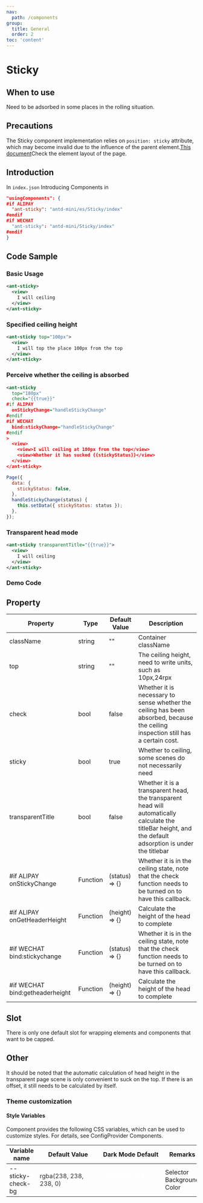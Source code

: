 ```yaml
---
nav:
  path: /components
group:
  title: General
  order: 2
toc: 'content'
---
```


# Sticky

## When to use

Need to be adsorbed in some places in the rolling situation.

## Precautions

The Sticky component implementation relies on `position: sticky` attribute, which may become invalid due to the influence of the parent element.[This document](https://developer.mozilla.org/en-US/docs/Web/CSS/position)Check the element layout of the page.

## Introduction

In `index.json` Introducing Components in

```json
"usingComponents": {
#if ALIPAY
  "ant-sticky": "antd-mini/es/Sticky/index"
#endif
#if WECHAT
  "ant-sticky": "antd-mini/Sticky/index"
#endif
}
```

## Code Sample

### Basic Usage

```xml
<ant-sticky>
  <view>
    I will ceiling
  </view>
</ant-sticky>
```

### Specified ceiling height

```xml
<ant-sticky top="100px">
  <view>
    I will top the place 100px from the top
  </view>
</ant-sticky>
```

### Perceive whether the ceiling is absorbed

```xml
<ant-sticky
  top="180px"
  check="{{true}}"
#if ALIPAY
  onStickyChange="handleStickyChange"
#endif
#if WECHAT
  bind:stickyChange="handleStickyChange"
#endif
>
  <view>
    <view>I will ceiling at 180px from the top</view>
    <view>Whether it has sucked {{stickyStatus}}</view>
  </view>
</ant-sticky>
```

```js
Page({
  data: {
    stickyStatus: false,
  },
  handleStickyChange(status) {
    this.setData({ stickyStatus: status });
  },
});
```

### Transparent head mode

```xml
<ant-sticky transparentTitle="{{true}}">
  <view>
    I will ceiling
  </view>
</ant-sticky>
```

### Demo Code

<code src="../../demo/pages/Sticky/index"></code>

## Property

| Property                            | Type     | Default Value         | Description                                                                 |
| ------------------------------- | -------- | -------------- | -------------------------------------------------------------------- |
| className                       | string   | ""             | Container className                                                       |
| top                             | string   | ""             | The ceiling height, need to write units, such as 10px,24rpx                                |
| check                           | bool     | false          | Whether it is necessary to sense whether the ceiling has been absorbed, because the ceiling inspection still has a certain cost.                 |
| sticky                          | bool     | true           | Whether to ceiling, some scenes do not necessarily need                                       |
| transparentTitle                | bool     | false          | Whether it is a transparent head, the transparent head will automatically calculate the titleBar height, and the default adsorption is under the titlebar |
| #if ALIPAY onStickyChange       | Function | (status) => {} | Whether it is in the ceiling state, note that the check function needs to be turned on to have this callback.                  |
| #if ALIPAY onGetHeaderHeight    | Function | (height) => {} | Calculate the height of the head to complete                                                     |
| #if WECHAT bind:stickychange    | Function | (status) => {} | Whether it is in the ceiling state, note that the check function needs to be turned on to have this callback.                  |
| #if WECHAT bind:getheaderheight | Function | (height) => {} | Calculate the height of the head to complete                                                     |

## Slot

There is only one default slot for wrapping elements and components that want to be capped.

## Other

It should be noted that the automatic calculation of head height in the transparent page scene is only convenient to suck on the top. If there is an offset, it still needs to be calculated by itself.

### Theme customization

#### Style Variables

Component provides the following CSS variables, which can be used to customize styles. For details, see ConfigProvider Components.

| Variable name            | Default Value                                                                                                                         | Dark Mode Default                                                                                                                  | Remarks           |
| ----------------- | ------------------------------------------------------------------------------------------------------------------------------ | ------------------------------------------------------------------------------------------------------------------------------- | -------------- |
| --sticky-check-bg | <div style="width: 150px; height: 40px; background-color:rgba(238, 238, 238, 0); color: #333333;">rgba(238, 238, 238, 0)</div> | <div style="width: 150px; height: 40px; background-color: rgba(238, 238, 238, 0); color: #ffffff;">rgba(238, 238, 238, 0)</div> | Selector Background Color |

